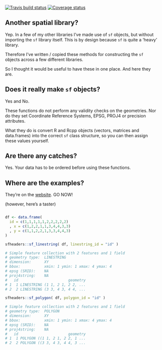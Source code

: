 
[![Travis build
status](https://travis-ci.com/dcooley/sfheaders.svg?branch=master)](https://travis-ci.com/dcooley/sfheaders)
[![Coverage
status](https://codecov.io/gh/dcooley/sfheaders/branch/master/graph/badge.svg)](https://codecov.io/github/dcooley/sfheaders?branch=master)

## Another spatial library?

Yep. In a few of my other libraries I’ve made use of `sf` objects, but
without importing the `sf` library itself. This is by design because
`sf` is quite a ‘heavy’ library.

Therefore I’ve written / copied these methods for constructing the `sf`
objects across a few different libraries.

So I thought it would be useful to have these in one place. And here
they are.

## Does it really make `sf` objects?

Yes and No. 

These functions do not perform any validity checks on the geometries.
Nor do they set Coordinate Reference Systems, EPSG, PROJ4 or precision
attributes.

What they do is convert R and Rcpp objects (vectors, matrices and
data.frames) into the correct `sf` class structure, so you can then
assign these values yourself.

## Are there any catches?

Yes. Your data has to be ordered before using these functions.

## Where are the examples?

They’re on the
[website](https://dcooley.github.io/sfheaders/articles/examples.html).
GO NOW\!

(however, here’s a taster)

``` r

df <- data.frame(
  id = c(1,1,1,1,1,2,2,2,2,2)
  , x = c(1,2,2,1,1,3,4,4,3,3)
  , y = c(1,1,2,2,1,3,3,4,4,3)
)

sfheaders::sf_linestring( df, linestring_id = "id" )

# Simple feature collection with 2 features and 1 field
# geometry type:  LINESTRING
# dimension:      XY
# bbox:           xmin: 1 ymin: 1 xmax: 4 ymax: 4
# epsg (SRID):    NA
# proj4string:    NA
#   id                       geometry
# 1  1 LINESTRING (1 1, 2 1, 2 2, ...
# 2  2 LINESTRING (3 3, 4 3, 4 4, ...

sfheaders::sf_polygon( df, polygon_id = "id" )

# Simple feature collection with 2 features and 1 field
# geometry type:  POLYGON
# dimension:      XY
# bbox:           xmin: 1 ymin: 1 xmax: 4 ymax: 4
# epsg (SRID):    NA
# proj4string:    NA
#   id                       geometry
# 1  1 POLYGON ((1 1, 2 1, 2 2, 1 ...
# 2  2 POLYGON ((3 3, 4 3, 4 4, 3 ...
```
